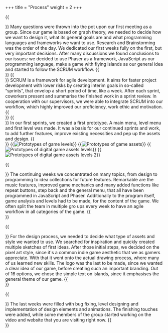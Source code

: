 +++
title = "Process"
weight = 2
+++

{{<section title="Research">}}
Many questions were thrown into the pot upon our first meeting as a group. Since our game is based on graph theory, we needed to decide how we want to design it, what its general goals are and what programming languages and frameworks we want to use. Research and Brainstorming was the order of the day. We dedicated our first weeks fully on the first, but very important decisions. After many discussions we found conclusions to our issues: we decided to use Phaser as a framework, JavaScript as our programming language, make a game with flying islands as our general idea and started to follow the SCRUM workflow.
{{</section>}}
{{<section title="SCRUM">}}
SCRUM is a framework for agile development. It aims for faster project development with lower risks by creating interim goals in so-called “sprints”, that envelop a short period of time, like a week. After each sprint, coworkers present and summarise the finished work in a sprint review.
In cooperation with our supervisors, we were able to integrate SCRUM into our workflow, which highly improved our proficiency, work ethic and motivation.
{{</section>}}
{{<section title="Prototyping">}}
In our first sprints, we created a first prototype. A main menu, level menu and first level was made. It was a basis for our continued sprints and work, to add further features, improve existing necessities and pep up the assets and design.
{{</section>}}
{{<image src="protolevels.png" alt="Prototypes of game levels">}}
{{<image src="prototypes.png" alt="Prototypes of game assets">}}
{{<image src="assetsproto.png" alt="Prototypes of digital game assets levels">}}
{{<image src="assetsproto2.png" alt="Prototypes of digital game assets levels 2">}}

{{<section title="Developement">}}
The continuing weeks we concentrated on many topics, from design to programming to idea collections for future features.
Remarkable are the music features, improved game mechanics and many added functions like repeat buttons, step back and the general menu, that all have been programmed in JavaScript and Phaser. Additionally to the program itself, game analysis and levels had to be made, for the content of the game. We often split the team in multiple gro ups every week to have an agile workflow in all categories of the game.
{{</section>}}

{{<section title="Designing">}}
For the design process, we needed to decide what type of assets and style we wanted to use. We searched for inspiration and quickly created multiple sketches of first ideas. After those initial steps, we decided on the pixel art style, since it's a common indie game aesthetic that we as gamers appreciate. With that it went onto the actual drawing process, where many of us learned new skills.
The logo was the last to be made, since we wanted a clear idea of our game, before creating such an important branding. Out of 16 options, we chose the simple text on islands, since it emphasises the general theme of our game.
{{</section>}}

{{<section title="Final Touches">}}
The last weeks were filled with bug fixing, level designing and implementation of design elements and animations. The finishing touches were added, while some members of the group started working on the video and website that you are visiting right now.
{{</section>}}
